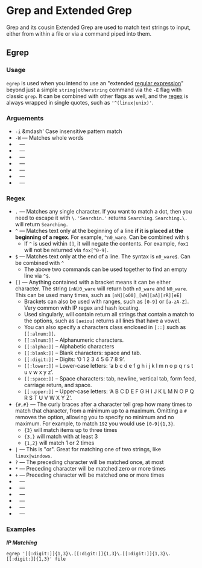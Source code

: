 # Grep and Extended Grep
Grep and its cousin Extended Grep are used to match text strings to input, either from within a file or via a command piped into them. 
## Egrep
### Usage
`egrep` is used when you intend to use an "extended [regular expression](../../knowledge-base/concepts/regex.md)" beyond just a simple `string|otherstring` command via the `-E` flag with classic `grep`. It can be combined with other flags as well, and the [regex](../../knowledge-base/concepts/regex.md) is always wrapped in single quotes, such as `'^(linux|unix)'`.

### Arguements
- `-i` &mdash' Case insensitive pattern match
- `-W` &mdash; Matches whole words
- ` ` &mdash; 
- ` ` &mdash; 
- ` ` &mdash; 
- ` ` &mdash; 
- ` ` &mdash; 
- ` ` &mdash; 
- ` ` &mdash; 


### Regex

- `.` &mdash; Matches any single character. If you want to match a dot, then you need to escape it with `\`. `'Searchin.'` returns `Searching`. `Searching.\.` will return `Searching.`
- `^` &mdash; Matches text only at the beginning of a line **if it is placed at the beginning of a regex**. For example, `^n0_ware`. Can be combined with `$`
	- If `^` is used within `[]`, it will negate the contents. For example, `fox1` will not be returned via `fox[^0-9]`.
- `$` &mdash; Matches text only at the end of a line. The syntax is `n0_ware$`. Can be combined with `^`
	- The above two commands can be used together to find an empty line via `^$`.
- `[]` &mdash; Anything contained with a bracket means it can be either character. The string `[nN]0_ware` will return both `n0_ware` and `N0_ware`. This can be used many times, such as `[nN][oO0]_[wW][aA][rR][eE]`
	- Brackets can also be used with ranges, such as `[0-9]` or `[a-zA-Z]`. Very common with IP regex and hash locating. 
	- Used singularly, will contain return all strings that contain a match to the options, such as `[aeiou]` returns all lines that have a vowel. 
	- You can also specify a characters class enclosed in `[::]` such as `[[:alnum:]]`.
	-  `[[:alnum:]]` – Alphanumeric characters.
	-   `[[:alpha:]]` – Alphabetic characters
	-   `[[:blank:]]` – Blank characters: space and tab.
	-   `[[:digit:]]` – Digits: ‘0 1 2 3 4 5 6 7 8 9’.
	-   `[[:lower:]]` – Lower-case letters: ‘a b c d e f g h i j k l m n o p q r s t u v w x y z’.
	-   `[[:space:]]` – Space characters: tab, newline, vertical tab, form feed, carriage return, and space.
	-   `[[:upper:]]` – Upper-case letters: ‘A B C D E F G H I J K L M N O P Q R S T U V W X Y Z’.
- `{#,#}` &mdash; The curly braces after a character tell grep how many times to match that character, from a minimum up to a maximum. Omitting a `#` removes the option, allowing you to specify no minimum and no maximum. For example, to match `192` you would use `[0-9]{1,3}`. 
	-  `{3}` will match items up to three times
	-  `{3,}` will match with at least 3
	-  `{1,2}` will match 1 or 2 times
- `|` &mdash; This is "or". Great for matching one of two strings, like `linux|windows`. 
- `?` &mdash; The preceding character will be matched once, at most
- `*` &mdash; Preceding character will be matched zero or more times
- `+` &mdash; Preceding character will be matched one or more times
- ` ` &mdash; 
- ` ` &mdash; 
- ` ` &mdash; 
- ` ` &mdash; 
- ` ` &mdash; 
- ` ` &mdash; 


### Examples
***IP Matching***
```
egrep '[[:digit:]]{1,3}\.[[:digit:]]{1,3}\.[[:digit:]]{1,3}\.[[:digit:]]{1,3}' file
```